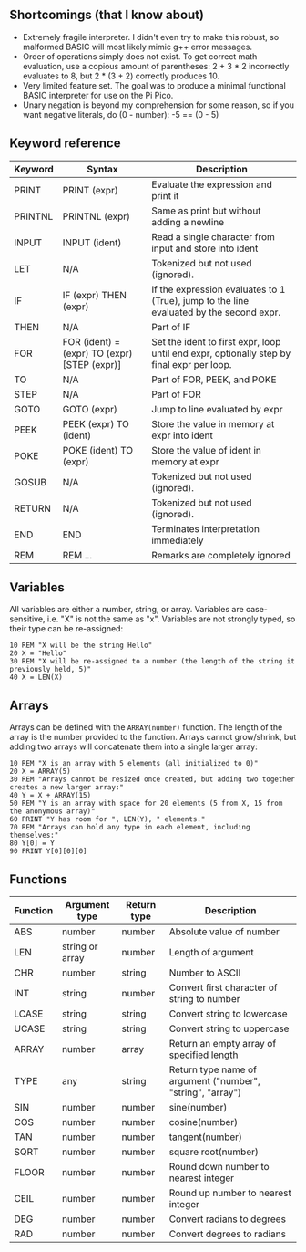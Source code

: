 ## Shortcomings (that I know about)

* Extremely fragile interpreter. I didn't even try to make this robust, so malformed BASIC will most likely mimic g++ error messages.
* Order of operations simply does not exist. To get correct math evaluation, use a copious amount of parentheses:
	2 + 3 * 2 incorrectly evaluates to 8, but 2 * (3 + 2) correctly produces 10.
* Very limited feature set. The goal was to produce a minimal functional BASIC interpreter for use on the Pi Pico.
* Unary negation is beyond my comprehension for some reason, so if you want negative literals, do (0 - number): -5 == (0 - 5)

## Keyword reference

| Keyword | Syntax           | Description |
|---------|------------------|-------------|
| PRINT   | PRINT (expr) | Evaluate the expression and print it |
| PRINTNL | PRINTNL (expr) | Same as print but without adding a newline |
| INPUT   | INPUT (ident) | Read a single character from input and store into ident |
| LET     | N/A    | Tokenized but not used (ignored). |
| IF      | IF (expr) THEN (expr) | If the expression evaluates to 1 (True), jump to the line evaluated by the second expr. |
| THEN    | N/A | Part of IF |
| FOR     | FOR (ident) = (expr) TO (expr) \[STEP (expr)\] | Set the ident to first expr, loop until end expr, optionally step by final expr per loop. |
| TO      | N/A | Part of FOR, PEEK, and POKE |
| STEP    | N/A | Part of FOR |
| GOTO    | GOTO (expr) | Jump to line evaluated by expr |
| PEEK    | PEEK (expr) TO (ident) | Store the value in memory at expr into ident |
| POKE    | POKE (ident) TO (expr) | Store the value of ident in memory at expr |
| GOSUB   | N/A | Tokenized but not used (ignored). |
| RETURN  | N/A | Tokenized but not used (ignored). |
| END     | END | Terminates interpretation immediately |
| REM     | REM ... | Remarks are completely ignored |

## Variables

All variables are either a number, string, or array.
Variables are case-sensitive, i.e. "X" is not the same as "x".
Variables are not strongly typed, so their type can be re-assigned:

```basic
10 REM "X will be the string Hello"
20 X = "Hello"
30 REM "X will be re-assigned to a number (the length of the string it previously held, 5)"
40 X = LEN(X)
```

## Arrays

Arrays can be defined with the `ARRAY(number)` function. The length of the array is the number provided
to the function. Arrays cannot grow/shrink, but adding two arrays will concatenate them into a single
larger array:

```basic
10 REM "X is an array with 5 elements (all initialized to 0)"
20 X = ARRAY(5)
30 REM "Arrays cannot be resized once created, but adding two together creates a new larger array:"
40 Y = X + ARRAY(15)
50 REM "Y is an array with space for 20 elements (5 from X, 15 from the anonymous array)"
60 PRINT "Y has room for ", LEN(Y), " elements."
70 REM "Arrays can hold any type in each element, including themselves:"
80 Y[0] = Y
90 PRINT Y[0][0][0]
```

## Functions

| Function | Argument type   | Return type | Description |
|----------|-----------------|-------------|-------------|
| ABS      | number          | number | Absolute value of number |
| LEN      | string or array | number | Length of argument|
| CHR      | number          | string | Number to ASCII|
| INT      | string          | number | Convert first character of string to number|
| LCASE    | string          | string | Convert string to lowercase|
| UCASE    | string          | string | Convert string to uppercase|
| ARRAY    | number          | array | Return an empty array of specified length|
| TYPE     | any             | string | Return type name of argument ("number", "string", "array")|
| SIN      | number          | number | sine(number)|
| COS      | number          | number | cosine(number)|
| TAN      | number          | number | tangent(number)|
| SQRT     | number          | number | square root(number)|
| FLOOR    | number          | number | Round down number to nearest integer|
| CEIL     | number          | number | Round up number to nearest integer|
| DEG      | number          | number | Convert radians to degrees|
| RAD      | number          | number | Convert degrees to radians|
